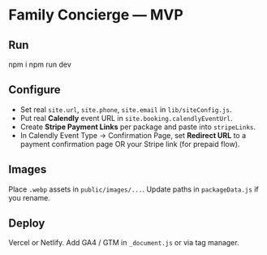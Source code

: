 # Family Concierge — MVP


## Run
npm i
npm run dev


## Configure
- Set real `site.url`, `site.phone`, `site.email` in `lib/siteConfig.js`.
- Put real **Calendly** event URL in `site.booking.calendlyEventUrl`.
- Create **Stripe Payment Links** per package and paste into `stripeLinks`.
- In Calendly Event Type → Confirmation Page, set **Redirect URL** to a payment confirmation page OR your Stripe link (for prepaid flow).


## Images
Place `.webp` assets in `public/images/...`. Update paths in `packageData.js` if you rename.


## Deploy
Vercel or Netlify. Add GA4 / GTM in `_document.js` or via tag manager.